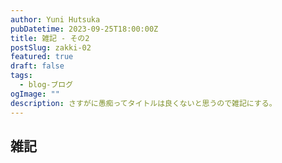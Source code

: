 ```yaml
---
author: Yuni Hutsuka
pubDatetime: 2023-09-25T18:00:00Z
title: 雑記 - その2
postSlug: zakki-02
featured: true
draft: false
tags:
  - blog-ブログ
ogImage: ""
description: さすがに愚痴ってタイトルは良くないと思うので雑記にする。
---
```


## 雑記
